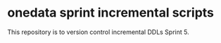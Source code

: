 # onedata sprint incremental scripts
This repository is to version control incremental DDLs Sprint 5.
